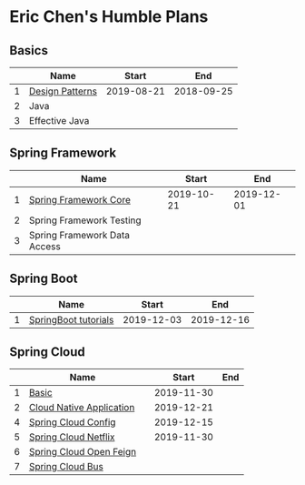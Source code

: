 # Eric Chen's Humble Plans

## Basics

|      | Name                                            | Start      | End        |
| ---- | ----------------------------------------------- | ---------- | ---------- |
| 1    | [Design Patterns](01-design-patterns/README.md) | 2019-08-21 | 2018-09-25 |
| 2    | Java                                            |            |            |
| 3    | Effective Java                                  |            |            |

## Spring Framework

|      | Name                                                         | Start      | End        |
| ---- | ------------------------------------------------------------ | ---------- | ---------- |
| 1    | [Spring Framework Core](02-spring-framework-documentation/02-core/README.md) | 2019-10-21 | 2019-12-01 |
| 2    | Spring Framework Testing                                     |            |            |
| 3    | Spring Framework Data Access                                 |            |            |

## Spring Boot

|      | Name                                                         | Start      | End        |
| ---- | ------------------------------------------------------------ | ---------- | ---------- |
| 1    | [SpringBoot tutorials](03-spring-boot-documentation/01-tutorials) | 2019-12-03 | 2019-12-16 |

## 

## Spring Cloud

|      | Name                                                         |      | Start      | End  |
| ---- | ------------------------------------------------------------ | ---- | ---------- | ---- |
| 1    | [Basic](05-spring-cloud-documentation/01-basic)              |      | 2019-11-30 |      |
| 2    | [Cloud Native Application](05-spring-cloud-documentation/02-cloud-native-application/README.md) |      | 2019-12-21 |      |
| 4    | [Spring Cloud Config](05-spring-cloud-documentation/04-spring-cloud-conig/README.md) |      | 2019-12-15 |      |
| 5    | [Spring Cloud Netflix](05-spring-cloud-documentation/05-spring-cloud-netflix/README.md) |      | 2019-11-30 |      |
| 6    | [Spring Cloud Open Feign](05-spring-cloud-documentation/02-cloud-native-application/06-spring-cloud-open-feign/README.md) |      |            |      |
| 7    | [Spring Cloud Bus](05-spring-cloud-documentation/07-spring-cloud-bus/README.md) |      |            |      |

